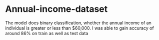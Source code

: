 # Annual-income-dataset
The model does binary classification, whether the annual income of an individual is greater or less than $60,000.
I was able to gain accuracy of around 86% on train as well as test data

